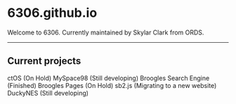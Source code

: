 # 6306.github.io

Welcome to 6306. 
Currently maintained by Skylar Clark from ORDS.
________________________________________________

 Current projects
 -----------------
 ctOS (On Hold)
 MySpace98 (Still developing)
 Broogles Search Engine (Finished)
 Broogles Pages (On Hold)
 sb2.js (Migrating to a new website)
 DuckyNES (Still developing)
